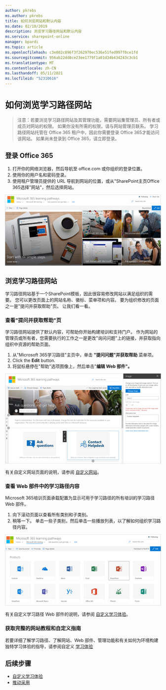 ```yaml
---
author: pkrebs
ms.author: pkrebs
title: 如何浏览网站和默认内容
ms.date: 02/10/2019
description: 浏览学习路径网站和默认内容
ms.service: sharepoint-online
manager: bpardi
ms.topic: article
ms.openlocfilehash: c3e002c896f3f262970ec536e51fed997f0ce1fd
ms.sourcegitcommit: 956ab22dd8ce23ee1779f1a01d34b434243c3cb1
ms.translationtype: MT
ms.contentlocale: zh-CN
ms.lasthandoff: 05/11/2021
ms.locfileid: "52310616"
---
```

# <a name="how-to-explore-the-learning-pathways-site"></a>如何浏览学习路径网站

> 注意：若要浏览学习路径网站及其管理功能，需要网站集管理员、所有者或成员对网站的权限。 如果你没有所需的权限，请与网站管理员联系。 学习路径网站托管在 Office 365 租户中，因此你需要登录 Office 365才能访问该网站。 如果尚未登录到 Office 365，请立即登录。 

## <a name="sign-in-to-office-365"></a>登录 Office 365 

1.  打开你的网络浏览器，然后导航至 office.com 或你组织的登录位置。 
2.  使用你的用户名和密码登录。
3.  使用租户管理员提供的 URL 导航到网站的位置，或从"SharePoint主页Office 365选择"网站"，然后选择网站。 

![cg-introducing.png](media/cg-introducing.png)

## <a name="explore-the-learning-pathways-site"></a>浏览学习路径网站

学习路径网站基于一个SharePoint模板，因此很容易修改网站以满足组织的需要。 您可以更改页面上的网站名称、徽标、菜单项和内容。 要为组织修改的页面之一是"提问并获取帮助"页。 让我们看一看。

### <a name="view-the-ask-questions-and-get-help-page"></a>查看"提问并获取帮助"页

学习路径网站提供了默认内容，可帮助你开始构建培训和支持门户。 作为网站的管理员或所有者，您需要执行的工作之一是更改"询问问题"上的链接，并获取指向组织中资源的帮助页面。  

1.  从"Microsoft 365学习路径"主页中，单击 **"提问问题"并获取帮助** 菜单项。
2.  Click the **Edit** button.
3.  将鼠标悬停在"帮助"选项图像上，然后单击"**编辑 Web 部件"。**

![cg-edithelp.png](media/cg-edithelp.png)

有关自定义网站页面的说明，请参阅 [自定义网站](custom_edithelp.md)。

### <a name="view-the-learning-pathways-content-in-the-web-part"></a>查看 Web 部件中的学习路径内容
Microsoft 365培训页面承载配置为显示可用于学习路径的所有培训的学习路径 Web 部件。 

1. 向下滚动页面以查看所有类别和子类别。
2. 稍等一下。 单击一些子类别，然后单击一些播放列表，以了解如何组织学习路径内容。 

![cg-gotoall.png](media/cg-gotoall.png)

有关自定义学习路径 Web 部件的说明，请参阅 [自定义学习体验](custom_overview.md)。

### <a name="get-a-complete-site-tour-and-customization-guidance"></a>获取完整的网站教程和自定义指南
若要详细了解学习路径、了解网站、Web 部件、管理功能和有关如何为环境构建独特学习体验的指导，请参阅自定义 [学习体验](custom_overview.md)

## <a name="next-steps"></a>后续步骤
- [自定义学习体验](custom_overview.md)
- [推动采用](driveadoption.md) 
